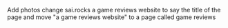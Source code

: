 Add photos
change sai.rocks a game reviews website to say the title of the page and move "a game reviews website" to a page called game reviews